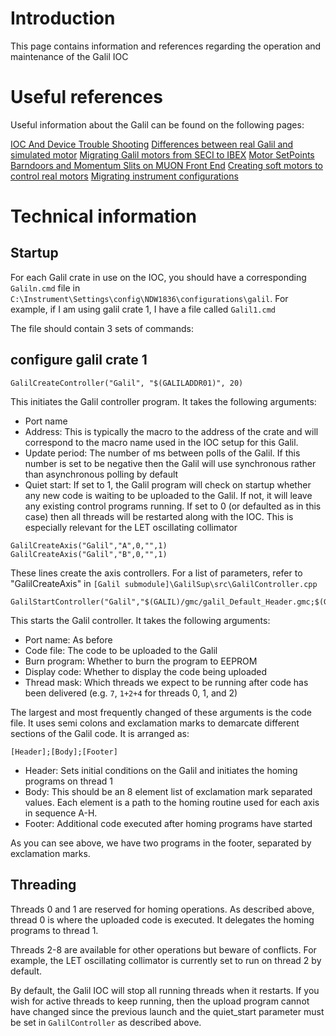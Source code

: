 # Introduction

This page contains information and references regarding the operation and maintenance of the Galil IOC

# Useful references

Useful information about the Galil can be found on the following pages:

[IOC And Device Trouble Shooting](IOC-And-Device-Trouble-Shooting)
[Differences between real Galil and simulated motor](Differences-between-real-Galil-and-simulated-motor)
[Migrating Galil motors from SECI to IBEX](Migrating-Galil-motors-from-SECI-to-IBEX)
[Motor SetPoints](Motor-SetPoints)
[Barndoors and Momentum Slits on MUON Front End](Barndoors-and-Momentum-Slits-on-MUON-Front-End)
[Creating soft motors to control real motors](Creating-soft-motors-to-control-real-motors)
[Migrating instrument configurations](Migrating-instrument-configurations)

# Technical information

## Startup

For each Galil crate in use on the IOC, you should have a corresponding `Galiln.cmd` file in `C:\Instrument\Settings\config\NDW1836\configurations\galil`. For example, if I am using galil crate 1, I have a file called `Galil1.cmd`

The file should contain 3 sets of commands:

## configure galil crate 1

```
GalilCreateController("Galil", "$(GALILADDR01)", 20)
```

This initiates the Galil controller program. It takes the following arguments:

- Port name
- Address: This is typically the macro to the address of the crate and will correspond to the macro name used in the IOC setup for this Galil.
- Update period: The number of ms between polls of the Galil. If this number is set to be negative then the Galil will use synchronous rather than asynchronous polling by default
- Quiet start: If set to 1, the Galil program will check on startup whether any new code is waiting to be uploaded to the Galil. If not, it will leave any existing control programs running. If set to 0 (or defaulted as in this case) then all threads will be restarted along with the IOC. This is especially relevant for the LET oscillating collimator
 
```
GalilCreateAxis("Galil","A",0,"",1)
GalilCreateAxis("Galil","B",0,"",1)
```

These lines create the axis controllers. For a list of parameters, refer to "GalilCreateAxis" in `[Galil submodule]\GalilSup\src\GalilController.cpp`

```
GalilStartController("Galil","$(GALIL)/gmc/galil_Default_Header.gmc;$(GALIL)/gmc/galil_Home_Dummy_Do_Nothing.gmc!$(GALIL)/gmc/galil_Home_Dummy_Do_Nothing.gmc!$(GALIL)/gmc/galil_Home_Dummy_Do_Nothing.gmc!$(GALIL)/gmc/galil_Home_Dummy_Do_Nothing.gmc!$(GALIL)/gmc/galil_Home_Dummy_Do_Nothing.gmc!$(GALIL)/gmc/galil_Home_Dummy_Do_Nothing.gmc!$(GALIL)/gmc/galil_Home_Dummy_Do_Nothing.gmc!$(GALIL)/gmc/galil_Home_Dummy_Do_Nothing.gmc;$(GALIL)/gmc/galil_Default_Footer.gmc!$(GALIL)/gmc/galil_Oscillating_Collimator_Merlin.gmc",0,0,3)
```

This starts the Galil controller. It takes the following arguments:

- Port name: As before
- Code file: The code to be uploaded to the Galil
- Burn program: Whether to burn the program to EEPROM
- Display code: Whether to display the code being uploaded
- Thread mask: Which threads we expect to be running after code has been delivered (e.g. `7`, `1+2+4` for threads 0, 1, and 2)

The largest and most frequently changed of these arguments is the code file. It uses semi colons and exclamation marks to demarcate different sections of the Galil code. It is arranged as:

```
[Header];[Body];[Footer]
```

- Header: Sets initial conditions on the Galil and initiates the homing programs on thread 1
- Body: This should be an 8 element list of exclamation mark separated values. Each element is a path to the homing routine used for each axis in sequence A-H.
- Footer: Additional code executed after homing programs have started

As you can see above, we have two programs in the footer, separated by exclamation marks.

## Threading

Threads 0 and 1 are reserved for homing operations. As described above, thread 0 is where the uploaded code is executed. It delegates the homing programs to thread 1. 

Threads 2-8 are available for other operations but beware of conflicts. For example, the LET oscillating collimator is currently set to run on thread 2 by default.

By default, the Galil IOC will stop all running threads when it restarts. If you wish for active threads to keep running, then the upload program cannot have changed since the previous launch and the quiet_start parameter must be set in `GalilController` as described above.

